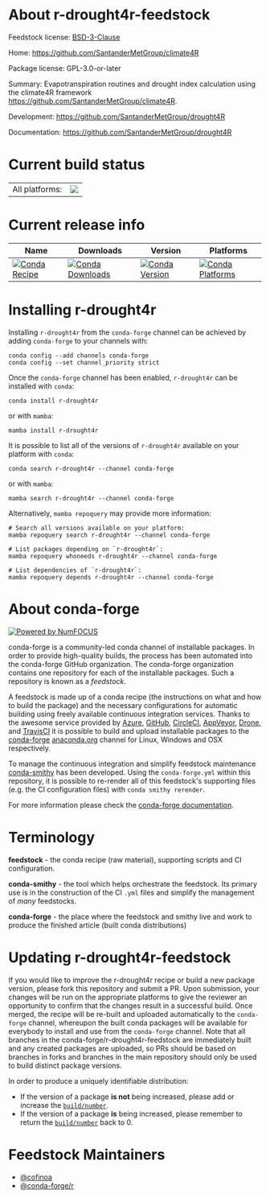 About r-drought4r-feedstock
===========================

Feedstock license: [BSD-3-Clause](https://github.com/conda-forge/r-drought4r-feedstock/blob/main/LICENSE.txt)

Home: https://github.com/SantanderMetGroup/climate4R

Package license: GPL-3.0-or-later

Summary: Evapotranspiration routines and drought index calculation using the climate4R framework <https://github.com/SantanderMetGroup/climate4R>.

Development: https://github.com/SantanderMetGroup/drought4R

Documentation: https://github.com/SantanderMetGroup/drought4R

Current build status
====================


<table><tr><td>All platforms:</td>
    <td>
      <a href="https://dev.azure.com/conda-forge/feedstock-builds/_build/latest?definitionId=16209&branchName=main">
        <img src="https://dev.azure.com/conda-forge/feedstock-builds/_apis/build/status/r-drought4r-feedstock?branchName=main">
      </a>
    </td>
  </tr>
</table>

Current release info
====================

| Name | Downloads | Version | Platforms |
| --- | --- | --- | --- |
| [![Conda Recipe](https://img.shields.io/badge/recipe-r--drought4r-green.svg)](https://anaconda.org/conda-forge/r-drought4r) | [![Conda Downloads](https://img.shields.io/conda/dn/conda-forge/r-drought4r.svg)](https://anaconda.org/conda-forge/r-drought4r) | [![Conda Version](https://img.shields.io/conda/vn/conda-forge/r-drought4r.svg)](https://anaconda.org/conda-forge/r-drought4r) | [![Conda Platforms](https://img.shields.io/conda/pn/conda-forge/r-drought4r.svg)](https://anaconda.org/conda-forge/r-drought4r) |

Installing r-drought4r
======================

Installing `r-drought4r` from the `conda-forge` channel can be achieved by adding `conda-forge` to your channels with:

```
conda config --add channels conda-forge
conda config --set channel_priority strict
```

Once the `conda-forge` channel has been enabled, `r-drought4r` can be installed with `conda`:

```
conda install r-drought4r
```

or with `mamba`:

```
mamba install r-drought4r
```

It is possible to list all of the versions of `r-drought4r` available on your platform with `conda`:

```
conda search r-drought4r --channel conda-forge
```

or with `mamba`:

```
mamba search r-drought4r --channel conda-forge
```

Alternatively, `mamba repoquery` may provide more information:

```
# Search all versions available on your platform:
mamba repoquery search r-drought4r --channel conda-forge

# List packages depending on `r-drought4r`:
mamba repoquery whoneeds r-drought4r --channel conda-forge

# List dependencies of `r-drought4r`:
mamba repoquery depends r-drought4r --channel conda-forge
```


About conda-forge
=================

[![Powered by
NumFOCUS](https://img.shields.io/badge/powered%20by-NumFOCUS-orange.svg?style=flat&colorA=E1523D&colorB=007D8A)](https://numfocus.org)

conda-forge is a community-led conda channel of installable packages.
In order to provide high-quality builds, the process has been automated into the
conda-forge GitHub organization. The conda-forge organization contains one repository
for each of the installable packages. Such a repository is known as a *feedstock*.

A feedstock is made up of a conda recipe (the instructions on what and how to build
the package) and the necessary configurations for automatic building using freely
available continuous integration services. Thanks to the awesome service provided by
[Azure](https://azure.microsoft.com/en-us/services/devops/), [GitHub](https://github.com/),
[CircleCI](https://circleci.com/), [AppVeyor](https://www.appveyor.com/),
[Drone](https://cloud.drone.io/welcome), and [TravisCI](https://travis-ci.com/)
it is possible to build and upload installable packages to the
[conda-forge](https://anaconda.org/conda-forge) [anaconda.org](https://anaconda.org/)
channel for Linux, Windows and OSX respectively.

To manage the continuous integration and simplify feedstock maintenance
[conda-smithy](https://github.com/conda-forge/conda-smithy) has been developed.
Using the ``conda-forge.yml`` within this repository, it is possible to re-render all of
this feedstock's supporting files (e.g. the CI configuration files) with ``conda smithy rerender``.

For more information please check the [conda-forge documentation](https://conda-forge.org/docs/).

Terminology
===========

**feedstock** - the conda recipe (raw material), supporting scripts and CI configuration.

**conda-smithy** - the tool which helps orchestrate the feedstock.
                   Its primary use is in the construction of the CI ``.yml`` files
                   and simplify the management of *many* feedstocks.

**conda-forge** - the place where the feedstock and smithy live and work to
                  produce the finished article (built conda distributions)


Updating r-drought4r-feedstock
==============================

If you would like to improve the r-drought4r recipe or build a new
package version, please fork this repository and submit a PR. Upon submission,
your changes will be run on the appropriate platforms to give the reviewer an
opportunity to confirm that the changes result in a successful build. Once
merged, the recipe will be re-built and uploaded automatically to the
`conda-forge` channel, whereupon the built conda packages will be available for
everybody to install and use from the `conda-forge` channel.
Note that all branches in the conda-forge/r-drought4r-feedstock are
immediately built and any created packages are uploaded, so PRs should be based
on branches in forks and branches in the main repository should only be used to
build distinct package versions.

In order to produce a uniquely identifiable distribution:
 * If the version of a package **is not** being increased, please add or increase
   the [``build/number``](https://docs.conda.io/projects/conda-build/en/latest/resources/define-metadata.html#build-number-and-string).
 * If the version of a package **is** being increased, please remember to return
   the [``build/number``](https://docs.conda.io/projects/conda-build/en/latest/resources/define-metadata.html#build-number-and-string)
   back to 0.

Feedstock Maintainers
=====================

* [@cofinoa](https://github.com/cofinoa/)
* [@conda-forge/r](https://github.com/conda-forge/r/)

